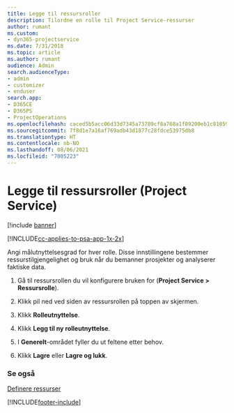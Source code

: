 ```yaml
---
title: Legge til ressursroller
description: Tilordne en rolle til Project Service-ressurser
author: rumant
ms.custom:
- dyn365-projectservice
ms.date: 7/31/2018
ms.topic: article
ms.author: rumant
audience: Admin
search.audienceType:
- admin
- customizer
- enduser
search.app:
- D365CE
- D365PS
- ProjectOperations
ms.openlocfilehash: caced5b5acc06d33d7345a73789cf8a768a1f89200eb1c8185909acece47b38f
ms.sourcegitcommit: 7f8d1e7a16af769adb43d1877c28fdce53975db8
ms.translationtype: HT
ms.contentlocale: nb-NO
ms.lasthandoff: 08/06/2021
ms.locfileid: "7005223"
---
```

# <a name="add-resource-roles-project-service"></a>Legge til ressursroller (Project Service)

[!include [banner](../includes/psa-now-project-operations.md)]

[!INCLUDE[cc-applies-to-psa-app-1x-2x](../includes/cc-applies-to-psa-app-1x-2x.md)]

Angi målutnyttelsesgrad for hver rolle. Disse innstillingene bestemmer ressurstilgjengelighet og bruk når du bemanner prosjekter og analyserer faktiske data.  
  
1.  Gå til ressursrollen du vil konfigurere bruken for (**Project Service > Ressursrolle**).  
  
2.  Klikk pil ned ved siden av ressursrollen på toppen av skjermen.  
  
3.  Klikk **Rolleutnyttelse**.  
  
4.  Klikk **Legg til ny rolleutnyttelse**.  
  
5.  I **Generelt**-området fyller du ut feltene etter behov.  
  
6.  Klikk **Lagre** eller **Lagre og lukk**.  
  
### <a name="see-also"></a>Se også  
 [Definere ressurser](../psa/set-up-resources.md)


[!INCLUDE[footer-include](../includes/footer-banner.md)]